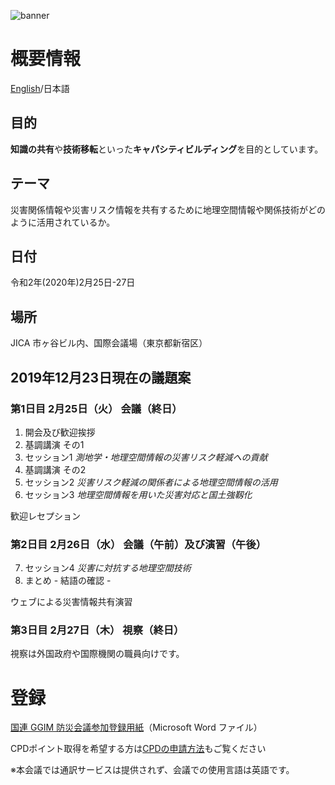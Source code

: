 ![banner](https://ggim-tokyo-2020.github.io/banner.jpg)
# 概要情報
[English](https://ggim-tokyo-2020.github.io)/日本語
## 目的

**知識の共有**や**技術移転**といった**キャパシティビルディング**を目的としています。

## テーマ

災害関係情報や災害リスク情報を共有するために地理空間情報や関係技術がどのように活用されているか。

## 日付

令和2年(2020年)2月25日-27日

## 場所
JICA 市ヶ谷ビル内、国際会議場（東京都新宿区）

## 2019年12月23日現在の議題案
### 第1日目 2月25日（火） 会議（終日）

1. 開会及び歓迎挨拶
2. 基調講演 その1
3. セッション1 *測地学・地理空間情報の災害リスク軽減への貢献*
4. 基調講演 その2
5. セッション2 *災害リスク軽減の関係者による地理空間情報の活用*
6. セッション3 *地理空間情報を用いた災害対応と国土強靱化*

歓迎レセプション

### 第2日目 2月26日（水） 会議（午前）及び演習（午後）

7. セッション4 *災害に対抗する地理空間技術*
8. まとめ - 結語の確認 -

ウェブによる災害情報共有演習

### 第3日目 2月27日（木） 視察（終日）
視察は外国政府や国際機関の職員向けです。

# 登録
[国連 GGIM 防災会議参加登録用紙](registration_ja.docx)（Microsoft Word ファイル）

CPDポイント取得を希望する方は[CPDの申請方法](cpd.md)もご覧ください

※本会議では通訳サービスは提供されず、会議での使用言語は英語です。
